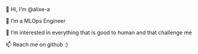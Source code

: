 👋 Hi, I’m @alixe-a

👀 I’m a MLOps Engineer

🌱 I’m interested in everything that is good to human and that challenge me 

📫 Reach me on github :) 

<!---
alixe-a/alixe-a is a ✨ special ✨ repository because its `README.md` (this file) appears on your GitHub profile.
You can click the Preview link to take a look at your changes.
--->
